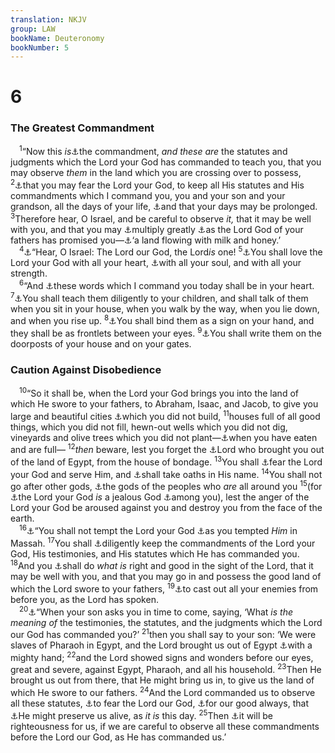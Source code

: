 ```yaml
---
translation: NKJV
group: LAW
bookName: Deuteronomy 
bookNumber: 5
---
```


<div class="title"><h1>6</h1><h3>The Greatest Commandment</h3></div>
<span class="verse phu_6_1"> <sup>1</sup>“Now this <i>is</i><a data-toggle="tooltip" data-placement="bottom" title="Deut. 12:1">⚓</a>the commandment, <i>and</i> <i>these</i> <i>are</i> the statutes and judgments which the Lord your God has commanded to teach you, that you may observe <i>them</i> in the land which you are crossing over to possess, </span>
<span class="verse phu_6_2"><sup>2</sup><a data-toggle="tooltip" data-placement="bottom" title="Ex. 20:20; Deut. 10:12, 13; (Ps. 111:10; 128:1; Eccl. 12:13)">⚓</a>that you may fear the Lord your God, to keep all His statutes and His commandments which I command you, you and your son and your grandson, all the days of your life, <a data-toggle="tooltip" data-placement="bottom" title="Deut. 4:40">⚓</a>and that your days may be prolonged. </span>
<span class="verse phu_6_3"><sup>3</sup>Therefore hear, O Israel, and be careful to observe <i>it,</i> that it may be well with you, and that you may <a data-toggle="tooltip" data-placement="bottom" title="Deut. 7:13">⚓</a>multiply greatly <a data-toggle="tooltip" data-placement="bottom" title="Gen. 22:17">⚓</a>as the Lord God of your fathers has promised you—<a data-toggle="tooltip" data-placement="bottom" title="Ex. 3:8, 17">⚓</a>‘a land flowing with milk and honey.’<br/></span>
<span class="verse phu_6_4"> <sup>4</sup><a data-toggle="tooltip" data-placement="bottom" title="Deut. 4:35; Mark 12:29; John 17:3; (1 Cor. 8:4, 6)">⚓</a>“Hear, O Israel: The Lord our God, the Lord<i>is</i> one! </span>
<span class="verse phu_6_5"><sup>5</sup><a data-toggle="tooltip" data-placement="bottom" title="Matt. 22:37; Mark 12:30; Luke 10:27">⚓</a>You shall love the Lord your God with all your heart, <a data-toggle="tooltip" data-placement="bottom" title="2 Kin. 23:25">⚓</a>with all your soul, and with all your strength.<br/></span>
<span class="verse phu_6_6"> <sup>6</sup>“And <a data-toggle="tooltip" data-placement="bottom" title="Deut. 11:18–20; Ps. 119:11, 98">⚓</a>these words which I command you today shall be in your heart. </span>
<span class="verse phu_6_7"><sup>7</sup><a data-toggle="tooltip" data-placement="bottom" title="Deut. 4:9; 11:19; (Eph. 6:4)">⚓</a>You shall teach them diligently to your children, and shall talk of them when you sit in your house, when you walk by the way, when you lie down, and when you rise up. </span>
<span class="verse phu_6_8"><sup>8</sup><a data-toggle="tooltip" data-placement="bottom" title="Ex. 12:14; 13:9, 16; Deut. 11:18; Prov. 3:3; 6:21; 7:3">⚓</a>You shall bind them as a sign on your hand, and they shall be as frontlets between your eyes. </span>
<span class="verse phu_6_9"><sup>9</sup><a data-toggle="tooltip" data-placement="bottom" title="Deut. 11:20; Is. 57:8">⚓</a>You shall write them on the doorposts of your house and on your gates.<br/></span>
<div class="title"><h3>Caution Against Disobedience</h3></div>
<span class="verse phu_6_10"> <sup>10</sup>“So it shall be, when the Lord your God brings you into the land of which He swore to your fathers, to Abraham, Isaac, and Jacob, to give you large and beautiful cities <a data-toggle="tooltip" data-placement="bottom" title="Deut. 9:1; 19:1; Josh. 24:13; Ps. 105:44">⚓</a>which you did not build, </span>
<span class="verse phu_6_11"><sup>11</sup>houses full of all good things, which you did not fill, hewn-out wells which you did not dig, vineyards and olive trees which you did not plant—<a data-toggle="tooltip" data-placement="bottom" title="Deut. 8:10; 11:15; 14:29">⚓</a>when you have eaten and are full— </span>
<span class="verse phu_6_12"><sup>12</sup><i>then</i> beware, lest you forget the <a data-toggle="tooltip" data-placement="bottom" title="Deut. 8:11–18">⚓</a>Lord who brought you out of the land of Egypt, from the house of bondage. </span>
<span class="verse phu_6_13"><sup>13</sup>You shall <a data-toggle="tooltip" data-placement="bottom" title="Deut. 13:4; Matt. 4:10; Luke 4:8">⚓</a>fear the Lord your God and serve Him, and <a data-toggle="tooltip" data-placement="bottom" title="Deut. 5:11; (Is. 45:23; Jer. 4:2)">⚓</a>shall take oaths in His name. </span>
<span class="verse phu_6_14"><sup>14</sup>You shall not go after other gods, <a data-toggle="tooltip" data-placement="bottom" title="Deut. 13:7">⚓</a>the gods of the peoples who <i>are</i> all around you </span>
<span class="verse phu_6_15"><sup>15</sup>(for <a data-toggle="tooltip" data-placement="bottom" title="Ex. 20:5; Deut. 4:24">⚓</a>the Lord your God <i>is</i> a jealous God <a data-toggle="tooltip" data-placement="bottom" title="Ex. 33:3">⚓</a>among you), lest the anger of the Lord your God be aroused against you and destroy you from the face of the earth.<br/></span>
<span class="verse phu_6_16"> <sup>16</sup><a data-toggle="tooltip" data-placement="bottom" title="Matt. 4:7; Luke 4:12">⚓</a>“You shall not tempt the Lord your God <a data-toggle="tooltip" data-placement="bottom" title="(1 Cor. 10:9)">⚓</a>as you tempted <i>Him</i> in Massah. </span>
<span class="verse phu_6_17"><sup>17</sup>You shall <a data-toggle="tooltip" data-placement="bottom" title="Deut. 11:22; Ps. 119:4">⚓</a>diligently keep the commandments of the Lord your God, His testimonies, and His statutes which He has commanded you. </span>
<span class="verse phu_6_18"><sup>18</sup>And you <a data-toggle="tooltip" data-placement="bottom" title="Ex. 15:26; Deut. 8:7–10">⚓</a>shall do <i>what</i> <i>is</i> right and good in the sight of the Lord, that it may be well with you, and that you may go in and possess the good land of which the Lord swore to your fathers, </span>
<span class="verse phu_6_19"><sup>19</sup><a data-toggle="tooltip" data-placement="bottom" title="Num. 33:52, 53">⚓</a>to cast out all your enemies from before you, as the Lord has spoken.<br/></span>
<span class="verse phu_6_20"> <sup>20</sup><a data-toggle="tooltip" data-placement="bottom" title="Ex. 13:8, 14">⚓</a>“When your son asks you in time to come, saying, ‘What <i>is</i> <i>the</i> <i>meaning</i> <i>of</i> the testimonies, the statutes, and the judgments which the Lord our God has commanded you?’ </span>
<span class="verse phu_6_21"><sup>21</sup>then you shall say to your son: ‘We were slaves of Pharaoh in Egypt, and the Lord brought us out of Egypt <a data-toggle="tooltip" data-placement="bottom" title="Ex. 13:3">⚓</a>with a mighty hand; </span>
<span class="verse phu_6_22"><sup>22</sup>and the Lord showed signs and wonders before our eyes, great and severe, against Egypt, Pharaoh, and all his household. </span>
<span class="verse phu_6_23"><sup>23</sup>Then He brought us out from there, that He might bring us in, to give us the land of which He swore to our fathers. </span>
<span class="verse phu_6_24"><sup>24</sup>And the Lord commanded us to observe all these statutes, <a data-toggle="tooltip" data-placement="bottom" title="Deut. 6:2">⚓</a>to fear the Lord our God, <a data-toggle="tooltip" data-placement="bottom" title="Deut. 10:12, 13; Job 35:7, 8; Jer. 32:39">⚓</a>for our good always, that <a data-toggle="tooltip" data-placement="bottom" title="Deut. 4:1">⚓</a>He might preserve us alive, as <i>it</i> <i>is</i> this day. </span>
<span class="verse phu_6_25"><sup>25</sup>Then <a data-toggle="tooltip" data-placement="bottom" title="Deut. 24:13; (Rom. 10:3, 5)">⚓</a>it will be righteousness for us, if we are careful to observe all these commandments before the Lord our God, as He has commanded us.’<br/></span>
